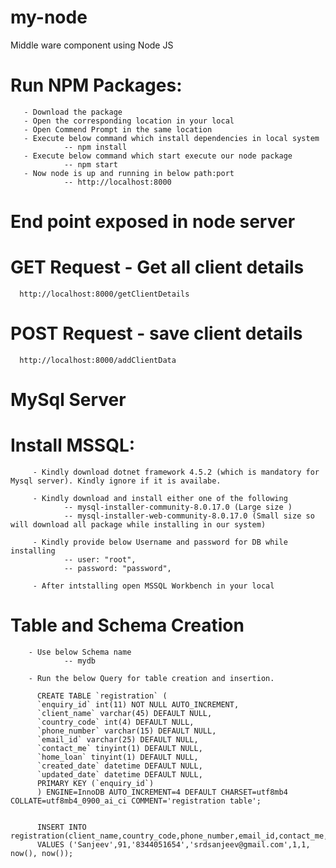 # my-node
Middle ware component using Node JS

# Run NPM Packages:
       - Download the package
       - Open the corresponding location in your local
       - Open Commend Prompt in the same location
       - Execute below command which install dependencies in local system
                -- npm install
       - Execute below command which start execute our node package
                -- npm start
       - Now node is up and running in below path:port
                -- http://localhost:8000
        
# End point exposed in node server
  # GET Request - Get all client details
      http://localhost:8000/getClientDetails
  # POST Request - save client details
      http://localhost:8000/addClientData

# MySql Server 

# Install MSSQL:
  
         - Kindly download dotnet framework 4.5.2 (which is mandatory for Mysql server). Kindly ignore if it is availabe. 
         
         - Kindly download and install either one of the following
                -- mysql-installer-community-8.0.17.0 (Large size )
                -- mysql-installer-web-community-8.0.17.0 (Small size so will download all package while installing in our system)
   
         - Kindly provide below Username and password for DB while installing 
                -- user: "root",
                -- password: "password",
   
         - After intstalling open MSSQL Workbench in your local
  
  # Table and Schema Creation 
        - Use below Schema name 
                -- mydb
                
        - Run the below Query for table creation and insertion.
        
          CREATE TABLE `registration` (
          `enquiry_id` int(11) NOT NULL AUTO_INCREMENT,
          `client_name` varchar(45) DEFAULT NULL,
          `country_code` int(4) DEFAULT NULL,
          `phone_number` varchar(15) DEFAULT NULL,
          `email_id` varchar(25) DEFAULT NULL,
          `contact_me` tinyint(1) DEFAULT NULL,
          `home_loan` tinyint(1) DEFAULT NULL,
          `created_date` datetime DEFAULT NULL,
          `updated_date` datetime DEFAULT NULL,
          PRIMARY KEY (`enquiry_id`)
          ) ENGINE=InnoDB AUTO_INCREMENT=4 DEFAULT CHARSET=utf8mb4 COLLATE=utf8mb4_0900_ai_ci COMMENT='registration table';
  
  
          INSERT INTO registration(client_name,country_code,phone_number,email_id,contact_me,home_loan,created_date,updated_date)
          VALUES ('Sanjeev',91,'8344051654','srdsanjeev@gmail.com',1,1, now(), now());
  
  
  
  
  
  
  
    
    
        
 
